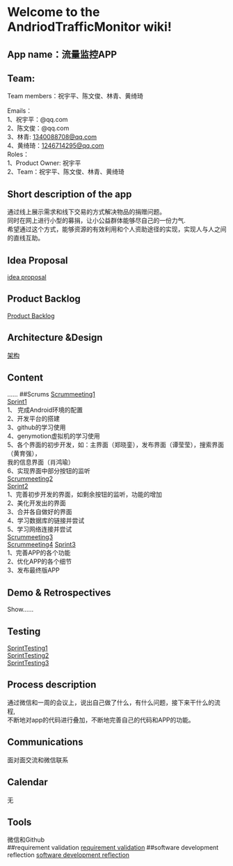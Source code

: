 # Welcome to the AndriodTrafficMonitor wiki!
## App name：流量监控APP
## Team: 
Team members：祝宇平、陈文俊、林青、黄绮琦  
  
Emails：  
1、祝宇平：@qq.com  
2、陈文俊：@qq.com  
3、林青: 1340088708@qq.com  
4、黄绮琦：1246714295@qq.com  
Roles：  
1、Product Owner: 祝宇平   
2、Team：祝宇平、陈文俊、林青、黄绮琦 

## Short description of the app
通过线上展示需求和线下交易的方式解决物品的捐赠问题。  
同时在网上进行小型的募捐，让小公益群体能够尽自己的一份力气.  
希望通过这个方式，能够资源的有效利用和个人资助途径的实现，实现人与人之间的直线互助。  
	
## Idea Proposal
[idea proposal](http://pan.baidu.com/s/1jGpQ4BG )
## Product Backlog
[Product Backlog](https://github.com/fighting4/AndroidTrafficMonitor/wiki/Product-Backlog)
## Architecture &Design
[架构](http://ww2.sinaimg.cn/bmiddle/88c34061gw1exhex9nss0j20s80l2jtj.jpg)
## Content
……
##Scrums
[Scrummeeting1](http://pan.baidu.com/s/1mg6bShU)  
[Sprint1](http://pan.baidu.com/s/1kT5xXp9)  
1、 完成Android环境的配置  
2、开发平台的搭建  
3、github的学习使用  
4、genymotion虚拟机的学习使用  
5、各个界面的初步开发，如：主界面（郑晓銮），发布界面（谭莹莹），搜索界面（黄育强），  
                         我的信息界面（肖鸿瑜）  
6、实现界面中部分按钮的监听   
[Scrummeeting2](http://pan.baidu.com/s/1bn6usgv)  
[Sprint2](http://pan.baidu.com/s/1mg2Eh1Q)  
1、完善初步开发的界面，如剩余按钮的监听，功能的增加  
2、美化开发出的界面  
3、合并各自做好的界面  
4、学习数据库的链接并尝试  
5、学习网络连接并尝试     
[Scrummeeting3](http://pan.baidu.com/s/1sjsu5EP)  
[Scrummeeting4](https://github.com/zxluan/youni/wiki/Scrummeting4)
[Sprint3](http://pan.baidu.com/s/1mgvS5NM)  
1、完善APP的各个功能  
2、优化APP的各个细节  
3、发布最终版APP  
## Demo & Retrospectives
Show……  
## Testing  
[SprintTesting1](https://github.com/zxluan/youni/wiki/SprintTesting1)  
[SprintTesting2](https://github.com/zxluan/youni/wiki/SprintTesting2)   
[SprintTesting3](https://github.com/zxluan/youni/wiki/SprintTesting3)  
## Process description
通过微信和一周的会议上，说出自己做了什么，有什么问题，接下来干什么的流程,  
不断地对app的代码进行叠加，不断地完善自己的代码和APP的功能。  
## Communications
面对面交流和微信联系  
## Calendar 
无  
## Tools
微信和Github  
##requirement validation
[requirement validation](https://github.com/zxluan/youni/wiki/requirement-validation)
##software development reflection
[software development reflection](https://github.com/zxluan/youni/wiki/software-development-reflection)